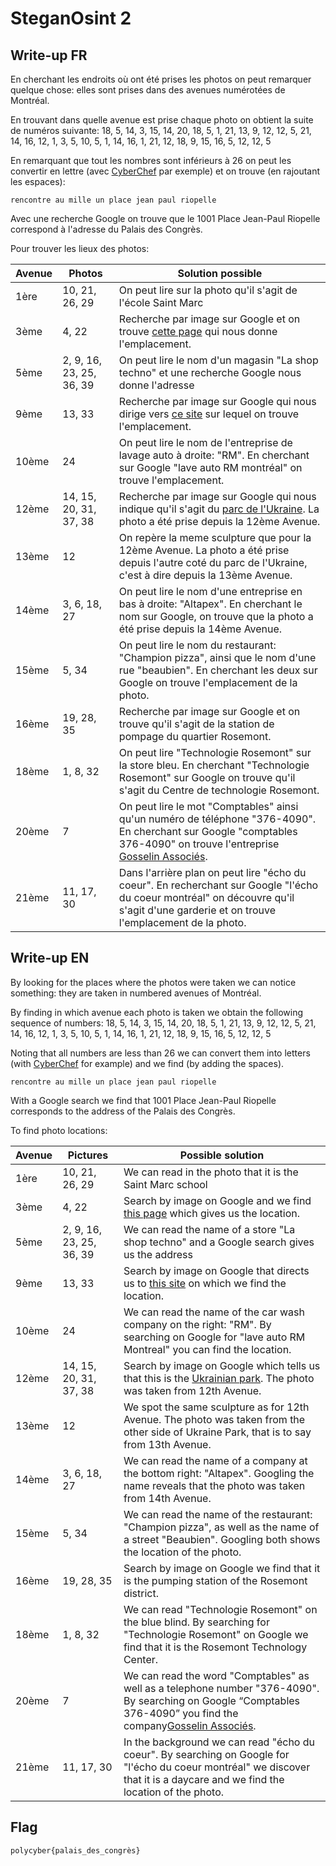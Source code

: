 # SteganOsint 2

## Write-up FR

En cherchant les endroits où ont été prises les photos on peut remarquer quelque chose: elles sont prises dans des avenues numérotées de Montréal.

En trouvant dans quelle avenue est prise chaque photo on obtient la suite de numéros suivante:
18, 5, 14, 3, 15, 14, 20, 18, 5, 1, 21, 13, 9, 12, 12, 5, 21, 14, 16, 12, 1, 3, 5, 10, 5, 1, 14, 16, 1, 21, 12, 18, 9, 15, 16, 5, 12, 12, 5

En remarquant que tout les nombres sont inférieurs à 26 on peut les convertir en lettre (avec [CyberChef](https://gchq.github.io/CyberChef/#recipe=A1Z26_Cipher_Decode('Space')&input=MTgsIDUsIDE0LCAzLCAxNSwgMTQsIDIwLCAxOCwgNSwgMSwgMjEsIDEzLCA5LCAxMiwgMTIsIDUsIDIxLCAxNCwgMTYsIDEyLCAxLCAzLCA1LCAxMCwgNSwgMSwgMTQsIDE2LCAxLCAyMSwgMTIsIDE4LCA5LCAxNSwgMTYsIDUsIDEyLCAxMiwgNQ) par exemple) et on trouve (en rajoutant les espaces):

	rencontre au mille un place jean paul riopelle

Avec une recherche Google on trouve que le 1001 Place Jean-Paul Riopelle correspond à l'adresse du Palais des Congrès.

Pour trouver les lieux des photos:

| Avenue | Photos                   | Solution possible                                                                                                                                                                                                                                                                                                                                                                                                                                                                                                                                                                                                                                                                                                              |
|--------|--------------------------|--------------------------------------------------------------------------------------------------------------------------------------------------------------------------------------------------------------------------------------------------------------------------------------------------------------------------------------------------------------------------------------------------------------------------------------------------------------------------------------------------------------------------------------------------------------------------------------------------------------------------------------------------------------------------------------------------------------------------------|
| 1ère   | 10, 21, 26, 29           | On peut lire sur la photo qu'il s'agit de l'école Saint Marc                                                                                                                                                                                                                                                                                                                                                                                                                                                                                                                                                                                                                                                                   |
| 3ème   | 4, 22                    | Recherche par image sur Google et on trouve [cette page](https://ville.montreal.qc.ca/murales/detail/167) qui nous donne l'emplacement.                            |
| 5ème   | 2, 9, 16, 23, 25, 36, 39 | On peut lire le nom d'un magasin "La shop techno" et une recherche Google nous donne l'adresse                                                                                                                                                                                                                                                                                                                                                                                                                                                                                                                                                                                                                                 |
| 9ème   | 13, 33                   | Recherche par image sur Google qui nous dirige vers [ce site](https://steemit.com/graffiti/@heroldius/street-art-244-monosourcil-montreal) sur lequel on trouve l'emplacement.                                                                       |
| 10ème  | 24                       | On peut lire le nom de l'entreprise de lavage auto à droite: "RM". En cherchant sur Google "lave auto RM montréal" on trouve l'emplacement.                                                                                                                                                                                                                                                                                                                                                                                                                                                                                                                                                                                                   |
| 12ème  | 14, 15, 20, 31, 37, 38   | Recherche par image sur Google qui nous indique qu'il s'agit du [parc de l'Ukraine](https://maps.app.goo.gl/mDtRGfUGTJhUnsnX9). La photo a été prise depuis la 12ème Avenue. |
| 13ème  | 12                       | On repère la meme sculpture que pour la 12ème Avenue. La photo a été prise depuis l'autre coté du parc de l'Ukraine, c'est à dire depuis la 13ème Avenue.                                                                                                                                                                                                                                                                                                                                                                                                                                                                                                                                                                      |
| 14ème  | 3, 6, 18, 27             | On peut lire le nom d'une entreprise en bas à droite: "Altapex". En cherchant le nom sur Google, on trouve que la photo a été prise depuis la 14ème Avenue.                                                                                                                                                                                                                                                                                                                                                                                                                                                                                                                                                                    |
| 15ème  | 5, 34                    | On peut lire le nom du restaurant: "Champion pizza", ainsi que le nom d'une rue "beaubien". En cherchant les deux sur Google on trouve l'emplacement de la photo.                                                                                                                                                                                                                                                                                                                                                                                                                                                                                                                                                              |
| 16ème  | 19, 28, 35               | Recherche par image sur Google et on trouve qu'il s'agit de la station de pompage du quartier Rosemont.                                                                                                                                                |
| 18ème  | 1, 8, 32                 | On peut lire "Technologie Rosemont" sur la store bleu. En cherchant "Technologie Rosemont" sur Google on trouve qu'il s'agit du Centre de technologie Rosemont.                                                                                                                                                                                                                                                                                                                                                                                                                                                                                                                                                                |
| 20ème  | 7                        | On peut lire le mot "Comptables" ainsi qu'un numéro de téléphone "376-4090". En cherchant sur Google "comptables 376-4090" on trouve l'entreprise [Gosselin Associés](https://gosselin-ca.com/nous-joindre/).                                                                                                                                                                                                                                                                                                                                                                                                                                                                                                                  |
| 21ème  | 11, 17, 30               | Dans l'arrière plan on peut lire "écho du coeur". En recherchant sur Google "l'écho du coeur montréal" on découvre qu'il s'agit d'une garderie et on trouve l'emplacement de la photo.                                                                                                                                                                                                                                                                                                                                                                                                                                                                                                                                         |

## Write-up EN

By looking for the places where the photos were taken we can notice something: they are taken in numbered avenues of Montréal.

By finding in which avenue each photo is taken we obtain the following sequence of numbers:
18, 5, 14, 3, 15, 14, 20, 18, 5, 1, 21, 13, 9, 12, 12, 5, 21, 14, 16, 12, 1, 3, 5, 10, 5, 1, 14, 16, 1, 21, 12, 18, 9, 15, 16, 5, 12, 12, 5

Noting that all numbers are less than 26 we can convert them into letters (with [CyberChef](https://gchq.github.io/CyberChef/#recipe=A1Z26_Cipher_Decode('Space')&input=MTgsIDUsIDE0LCAzLCAxNSwgMTQsIDIwLCAxOCwgNSwgMSwgMjEsIDEzLCA5LCAxMiwgMTIsIDUsIDIxLCAxNCwgMTYsIDEyLCAxLCAzLCA1LCAxMCwgNSwgMSwgMTQsIDE2LCAxLCAyMSwgMTIsIDE4LCA5LCAxNSwgMTYsIDUsIDEyLCAxMiwgNQ) for example) and we find (by adding the spaces).

	rencontre au mille un place jean paul riopelle

With a Google search we find that 1001 Place Jean-Paul Riopelle corresponds to the address of the Palais des Congrès.

To find photo locations:

| Avenue | Pictures                   | Possible solution                                                                                                                                                                                                                                                                                                                                                                                                                                                                                                                                                                                                                                                                                                               |
|--------|--------------------------|--------------------------------------------------------------------------------------------------------------------------------------------------------------------------------------------------------------------------------------------------------------------------------------------------------------------------------------------------------------------------------------------------------------------------------------------------------------------------------------------------------------------------------------------------------------------------------------------------------------------------------------------------------------------------------------------------------------------------------|
| 1ère   | 10, 21, 26, 29           | We can read in the photo that it is the Saint Marc school                                                                                                                                                                                                                                                                                                                                                                                                                                                                                                                                                                                                                                                                   |
| 3ème   | 4, 22                    | Search by image on Google and we find [this page](https://ville.montreal.qc.ca/murales/detail/167) which gives us the location.                            |
| 5ème   | 2, 9, 16, 23, 25, 36, 39 | We can read the name of a store "La shop techno" and a Google search gives us the address                                                                                                                                                                                                                                                                                                                                                                                                                                                                                                                                                                                                                                 |
| 9ème   | 13, 33                   | Search by image on Google that directs us to [this site](https://steemit.com/graffiti/@heroldius/street-art-244-monosourcil-montreal) on which we find the location.                                                                       |
| 10ème  | 24                       | We can read the name of the car wash company on the right: "RM". By searching on Google for "lave auto RM Montreal" you can find the location.                                                                                                                                                                                                                                                                                                                                                                                                                                                                                                                                                                                                   |
| 12ème  | 14, 15, 20, 31, 37, 38   | Search by image on Google which tells us that this is the [Ukrainian park](https://maps.app.goo.gl/mDtRGfUGTJhUnsnX9). The photo was taken from 12th Avenue. |
| 13ème  | 12                       | We spot the same sculpture as for 12th Avenue. The photo was taken from the other side of Ukraine Park, that is to say from 13th Avenue.                                                                                                                                                                                                                                                                                                                                                                                                                                                                                                                                                                      |
| 14ème  | 3, 6, 18, 27             | We can read the name of a company at the bottom right: "Altapex". Googling the name reveals that the photo was taken from 14th Avenue.                                                                                                                                                                                                                                                                                                                                                                                                                                                                                                                                                                    |
| 15ème  | 5, 34                    | We can read the name of the restaurant: "Champion pizza", as well as the name of a street "Beaubien". Googling both shows the location of the photo.                                                                                                                                                                                                                                                                                                                                                                                                                                                                                                                                                              |
| 16ème  | 19, 28, 35               | Search by image on Google we find that it is the pumping station of the Rosemont district.                                                                                                                                                |
| 18ème  | 1, 8, 32                 | We can read "Technologie Rosemont" on the blue blind. By searching for "Technologie Rosemont" on Google we find that it is the Rosemont Technology Center.                                                                                                                                                                                                                                                                                                                                                                                                                                                                                                                                                                |
| 20ème  | 7                        | We can read the word "Comptables" as well as a telephone number "376-4090". By searching on Google “Comptables 376-4090” you find the company[Gosselin Associés](https://gosselin-ca.com/nous-joindre/).                                                                                                                                                                                                                                                                                                                                                                                                                                                                                                                  |
| 21ème  | 11, 17, 30               | In the background we can read "écho du coeur". By searching on Google for "l'écho du coeur montréal" we discover that it is a daycare and we find the location of the photo.                                                                                                                                                                                                                                                                                                                                                                                                                                                                                                                                         |


## Flag

`polycyber{palais_des_congrès}`